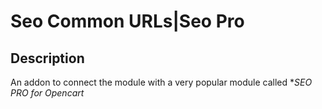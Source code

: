 # Seo Common URLs|Seo Pro

## Description
An addon to connect the module with a very popular module called **SEO PRO for Opencart*
